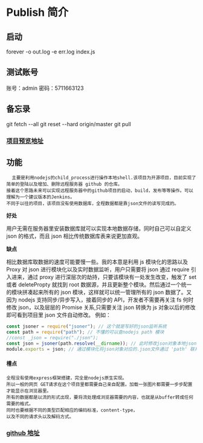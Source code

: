 <!--
 * @Author: zhuqingyu
 * @Date: 2020-08-27 02:04:59
 * @LastEditTime: 2020-09-01 02:03:18
 * @LastEditors: zhuqingyu
-->

# Publish 简介

## 启动

forever -o out.log -e err.log index.js

## 测试账号

账号：admin
密码：5711663123

## 备忘录

git fetch --all
git reset --hard origin/master
git pull

### [项目预览地址](http://publish.pianoboy.club:8081/)

## 功能

      主要是利用nodejs的child_process进行操作本地shell.该项目为开源项目，目前实现了简单的登陆以及增加、删除远程服务器 github 的仓库。
    接着这个思路未来可以实现远程服务器中的github项目的启动，build，发布等等操作。可以理解为一个建议版本的Jenkins。
    不同于以往的项目，该项目没有使用数据库，全程数据都是靠json文件的读写完成的。

**好处**

用户无需在服务器里安装数据库就可以实现本地数据存储，同时自己可以自定义 json 的格式，而且 json 相比传统数据库表来说更加直观。

**缺点**

相比数据库取数据的速度可能要慢一些。我的本意是利用 js 模块化的思路以及 Proxy 对 json 进行模块化以及实时数据监听，用户只需要将 json 通过 require 引入进来，通过 proxy 进行深层次的劫持，只要该模块有一处发生改变，触发了 set 或者 deletePropty 就找到 root 数据源，并且更新整个模块。然后通过一个统一的模块拼凑起来所有的 json 模块，这样就可以统一管理所有的 json 数据了。又因为 nodejs 支持同步/异步写入，接着同步的 API，开发者不需要再关注 fs 何时修改 json，以及层层的 Promise 关系,只需要关注 json 转换为 js 对象以后的修改即可看到项目里 json 文件自动修改。
例如：

```javascript
const jsoner = require("jsoner"); // 这个就是写好的json监听系统
const path = require("path"); // 不懂的可以查nodejs path 模块
//const _json = require("./json");
const json = jsoner(path.resolve(__dirname)); // 此时修改json对象本地json就会同步修改
module.exports = json; // 通过模块化将json对象对应的.json文件通过 'path' 联系起来
```

#### 槽点

    全程没有使用express框架搭建，完全是nodejs原生实现。
    所以一般的网页 GET请求在这个项目里都需要自己亲自配置。加载一张图片都需要一步步配置才能显示在浏览器里。
    所有的数据都是以流的形式出现，要将流处理成浏览器需要的内容，也就是从buffer转成任何需要的格式。
    同时也要根据不同的类型匹配相应的编码标准，content-type，
    以及不同的请求头以及解码方式。

### [github 地址](https://github.com/zhuqingyv/Publish)
